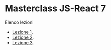 # Masterclass JS-React 7

Elenco lezioni
- [Lezione 1](Lezione1/readme.md "Clicca per vedere la lezione 1").
- [Lezione 2](Lezione2/readme.md "Clicca per vedere la lezione 2").
- [Lezione 3](Lezione3/readme.md "Clicca per vedere la lezione 3").




